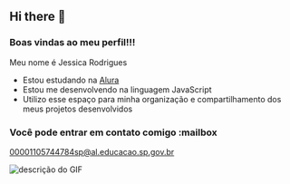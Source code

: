 ## Hi there 👋

### Boas vindas ao meu perfil!!!

Meu nome é Jessica Rodrigues

- Estou estudando na [Alura](https://www.alura.com.br)
- Estou me desenvolvendo na linguagem JavaScript
- Utilizo esse espaço para minha organização e compartilhamento dos meus projetos desenvolvidos

### Você pode entrar em contato comigo :mailbox

00001105744784sp@al.educacao.sp.gov.br

![descrição do GIF](https://www.google.com/url?sa=i&url=https%3A%2F%2Ftenor.com%2Fsearch%2Flove-gifs&psig=AOvVaw32dRRAymIy8b1xtqX-Iobp&ust=1718130747078000&source=images&cd=vfe&opi=89978449&ved=0CA8QjRxqFwoTCICeyf3V0YYDFQAAAAAdAAAAABAZ)







